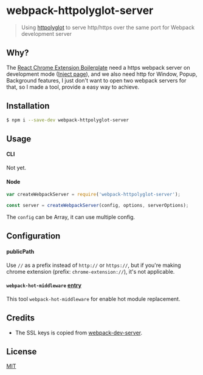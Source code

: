 # webpack-httpolyglot-server

> Using [httpolyglot](https://github.com/mscdex/httpolyglot) to serve http/https over the same port for Webpack development server

## Why?

The [React Chrome Extension Boilerplate](https://github.com/jhen0409/react-chrome-extension-boilerplate)  need a https webpack server on development mode ([Inject page](https://github.com/jhen0409/react-chrome-extension-boilerplate#development)), and we also need http for Window, Popup, Background features, I just don't want to open two webpack servers for that, so I made a tool, provide a easy way to achieve.

## Installation

```bash
$ npm i --save-dev webpack-httpolyglot-server
```

## Usage

#### CLI

Not yet.

#### Node

```js
var createWebpackServer = require('webpack-httpolyglot-server');

const server = createWebpackServer(config, options, serverOptions);
```

The `config` can be Array, it can use multiple config.

## Configuration

#### publicPath

Use `//` as a prefix instead of `http://` or `https://`, but if you're making chrome extension (prefix: `chrome-extension://`), it's not applicable.

#### `webpack-hot-middleware` [entry](https://github.com/glenjamin/webpack-hot-middleware#config)

This tool `webpack-hot-middleware` for enable hot module replacement.

## Credits

* The SSL keys is copied from [webpack-dev-server](https://github.com/webpack/webpack-dev-server/tree/master/ssl).

## License

[MIT](LICENSE.md)
